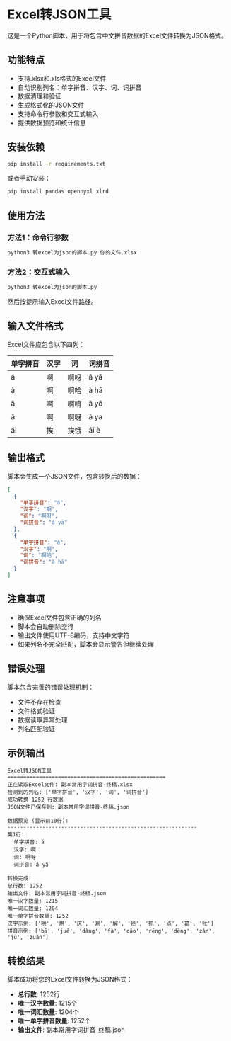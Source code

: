 # Excel转JSON工具

这是一个Python脚本，用于将包含中文拼音数据的Excel文件转换为JSON格式。

## 功能特点

- 支持.xlsx和.xls格式的Excel文件
- 自动识别列名：单字拼音、汉字、词、词拼音
- 数据清理和验证
- 生成格式化的JSON文件
- 支持命令行参数和交互式输入
- 提供数据预览和统计信息

## 安装依赖

```bash
pip install -r requirements.txt
```

或者手动安装：

```bash
pip install pandas openpyxl xlrd
```

## 使用方法

### 方法1：命令行参数

```bash
python3 转excel为json的脚本.py 你的文件.xlsx
```

### 方法2：交互式输入

```bash
python3 转excel为json的脚本.py
```

然后按提示输入Excel文件路径。

## 输入文件格式

Excel文件应包含以下四列：

| 单字拼音 | 汉字 | 词 | 词拼音 |
|----------|------|----|--------|
| á        | 啊   | 啊呀 | á yā |
| à        | 啊   | 啊哈 | à hā |
| ǎ        | 啊   | 啊唷 | ǎ yō |
| ā        | 啊   | 啊呀 | ā ya |
| ái       | 挨   | 挨饿 | ái è |

## 输出格式

脚本会生成一个JSON文件，包含转换后的数据：

```json
[
  {
    "单字拼音": "á",
    "汉字": "啊",
    "词": "啊呀",
    "词拼音": "á yā"
  },
  {
    "单字拼音": "à",
    "汉字": "啊",
    "词": "啊哈",
    "词拼音": "à hā"
  }
]
```

## 注意事项

- 确保Excel文件包含正确的列名
- 脚本会自动删除空行
- 输出文件使用UTF-8编码，支持中文字符
- 如果列名不完全匹配，脚本会显示警告但继续处理

## 错误处理

脚本包含完善的错误处理机制：

- 文件不存在检查
- 文件格式验证
- 数据读取异常处理
- 列名匹配验证

## 示例输出

```
Excel转JSON工具
==================================================
正在读取Excel文件: 副本常用字词拼音-终稿.xlsx
检测到的列名: ['单字拼音', '汉字', '词', '词拼音']
成功转换 1252 行数据
JSON文件已保存到: 副本常用字词拼音-终稿.json

数据预览 (显示前10行):
------------------------------------------------------------
第1行:
  单字拼音: á
  汉字: 啊
  词: 啊呀
  词拼音: á yā

转换完成!
总行数: 1252
输出文件: 副本常用字词拼音-终稿.json
唯一汉字数量: 1215
唯一词汇数量: 1204
唯一单字拼音数量: 1252
汉字示例: ['哄', '烘', '仄', '涮', '解', '拯', '抓', '点', '葛', '牤']
拼音示例: ['bā', 'juě', 'dàng', 'fà', 'cǎo', 'rēng', 'dèng', 'zàn', 'jù', 'zuǎn']
```

## 转换结果

脚本成功将您的Excel文件转换为JSON格式：

- **总行数**: 1252行
- **唯一汉字数量**: 1215个
- **唯一词汇数量**: 1204个
- **唯一单字拼音数量**: 1252个
- **输出文件**: 副本常用字词拼音-终稿.json
